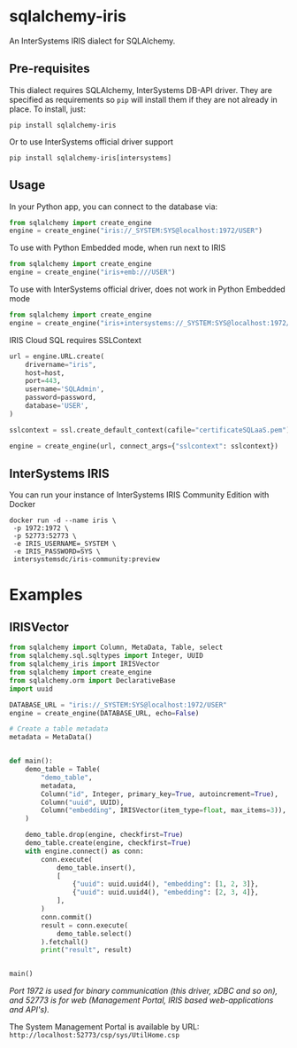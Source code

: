 sqlalchemy-iris
===

An InterSystems IRIS dialect for SQLAlchemy.

Pre-requisites
---

This dialect requires SQLAlchemy, InterSystems DB-API driver. They are specified as requirements so ``pip``
will install them if they are not already in place. To install, just:

```shell
pip install sqlalchemy-iris
```

Or to use InterSystems official driver support

```shell
pip install sqlalchemy-iris[intersystems]
```

Usage
---

In your Python app, you can connect to the database via:

```python
from sqlalchemy import create_engine
engine = create_engine("iris://_SYSTEM:SYS@localhost:1972/USER")
```

To use with Python Embedded mode, when run next to IRIS

```python
from sqlalchemy import create_engine
engine = create_engine("iris+emb:///USER")
```

To use with InterSystems official driver, does not work in Python Embedded mode

```python
from sqlalchemy import create_engine
engine = create_engine("iris+intersystems://_SYSTEM:SYS@localhost:1972/USER")
```

IRIS Cloud SQL requires SSLContext

```python
url = engine.URL.create(
    drivername="iris",
    host=host,
    port=443,
    username='SQLAdmin',
    password=password,
    database='USER',
)

sslcontext = ssl.create_default_context(cafile="certificateSQLaaS.pem")

engine = create_engine(url, connect_args={"sslcontext": sslcontext})
```

InterSystems IRIS
---

You can run your instance of InterSystems IRIS Community Edition with Docker

```shell
docker run -d --name iris \
 -p 1972:1972 \
 -p 52773:52773 \
 -e IRIS_USERNAME=_SYSTEM \
 -e IRIS_PASSWORD=SYS \
 intersystemsdc/iris-community:preview
```

Examples
===

IRISVector
---

```python
from sqlalchemy import Column, MetaData, Table, select
from sqlalchemy.sql.sqltypes import Integer, UUID
from sqlalchemy_iris import IRISVector
from sqlalchemy import create_engine
from sqlalchemy.orm import DeclarativeBase
import uuid

DATABASE_URL = "iris://_SYSTEM:SYS@localhost:1972/USER"
engine = create_engine(DATABASE_URL, echo=False)

# Create a table metadata
metadata = MetaData()


def main():
    demo_table = Table(
        "demo_table",
        metadata,
        Column("id", Integer, primary_key=True, autoincrement=True),
        Column("uuid", UUID),
        Column("embedding", IRISVector(item_type=float, max_items=3)),
    )

    demo_table.drop(engine, checkfirst=True)
    demo_table.create(engine, checkfirst=True)
    with engine.connect() as conn:
        conn.execute(
            demo_table.insert(),
            [
                {"uuid": uuid.uuid4(), "embedding": [1, 2, 3]},
                {"uuid": uuid.uuid4(), "embedding": [2, 3, 4]},
            ],
        )
        conn.commit()
        result = conn.execute(
            demo_table.select()
        ).fetchall()
        print("result", result)


main()
```

_Port 1972 is used for binary communication (this driver, xDBC and so on), and 52773 is for web (Management Portal, IRIS based web-applications and API's)._

The System Management Portal is available by URL: `http://localhost:52773/csp/sys/UtilHome.csp`

